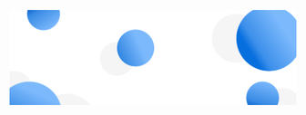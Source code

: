 <p align="center">
  <img src="https://raw.githubusercontent.com/arwildo/arwildo/master/assets/img/Social%20Header.jpg"></img>
</p>
